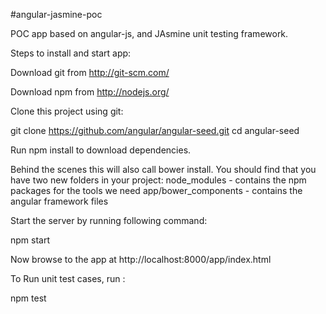 #angular-jasmine-poc

POC app based on angular-js, and JAsmine unit testing framework.

Steps to install and start app:

Download git from http://git-scm.com/

Download npm from http://nodejs.org/

Clone this project using git:

git clone https://github.com/angular/angular-seed.git
cd angular-seed

Run npm install to download dependencies. 

Behind the scenes this will also call bower install. You should find that you have two new folders in your project:
node_modules - contains the npm packages for the tools we need
app/bower_components - contains the angular framework files

Start the server by running following command:

npm start

Now browse to the app at http://localhost:8000/app/index.html

To Run unit test cases, run :

npm test